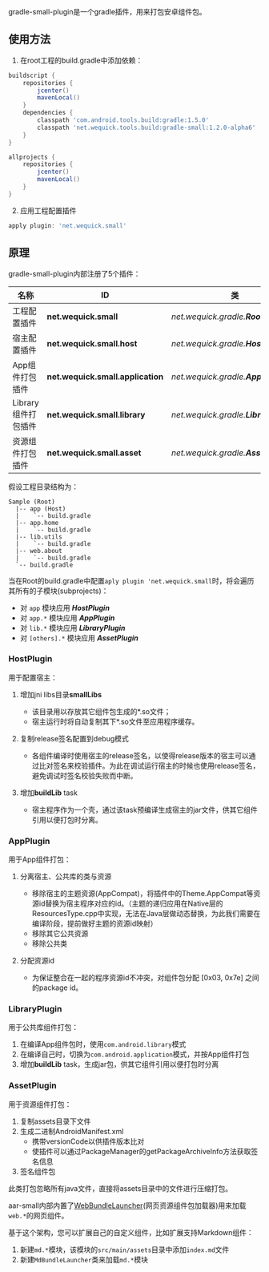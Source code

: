 gradle-small-plugin是一个gradle插件，用来打包安卓组件包。

## 使用方法

1. 在root工程的build.gradle中添加依赖：

  ```gradle
  buildscript {
      repositories {
          jcenter()
          mavenLocal()
      }
      dependencies {
          classpath 'com.android.tools.build:gradle:1.5.0'
          classpath 'net.wequick.tools.build:gradle-small:1.2.0-alpha6'
      }
  }

  allprojects {
      repositories {
          jcenter()
          mavenLocal()
      }
  }
  ```

2. 应用工程配置插件

  ```gradle
  apply plugin: 'net.wequick.small'
  ```

## 原理

gradle-small-plugin内部注册了5个插件：

名称 | ID | 类
----|----|----
工程配置插件 | **net.wequick.small** | _net.wequick.gradle.**RootPlugin**_
宿主配置插件 | **net.wequick.small.host** | _net.wequick.gradle.**HostPlugin**_
App组件打包插件 | **net.wequick.small.application** | _net.wequick.gradle.**AppPlugin**_
Library组件打包插件 | **net.wequick.small.library** | _net.wequick.gradle.**LibraryPlugin**_
资源组件打包插件 | **net.wequick.small.asset** | _net.wequick.gradle.**AssetPlugin**_

假设工程目录结构为：

```
Sample (Root)
  |-- app (Host)
  |    `-- build.gradle
  |-- app.home
  |    `-- build.gradle
  |-- lib.utils
  |    `-- build.gradle
  |-- web.about
  |    `-- build.gradle
  `-- build.gradle 
```

当在Root的build.gradle中配置`aply plugin 'net.wequick.small`时，将会遍历其所有的子模块(subprojects)：

* 对 `app` 模块应用 _**HostPlugin**_
* 对 `app.*` 模块应用 _**AppPlugin**_
* 对 `lib.*` 模块应用 _**LibraryPlugin**_
* 对 `[others].*` 模块应用 _**AssetPlugin**_

### HostPlugin

用于配置宿主：

1. 增加jni libs目录**smallLibs**

	- 该目录用以存放其它组件包生成的*.so文件；
	- 宿主运行时将自动复制其下*.so文件至应用程序缓存。
  
2. 复制release签名配置到debug模式

	- 各组件编译时使用宿主的release签名，以使得release版本的宿主可以通过比对签名来校验插件。为此在调试运行宿主的时候也使用release签名，避免调试时签名校验失败而中断。
	
3. 增加**buildLib** task

	- 宿主程序作为一个壳，通过该task预编译生成宿主的jar文件，供其它组件引用以便打包时分离。
	
### AppPlugin

用于App组件打包：

1. 分离宿主、公共库的类与资源

	- 移除宿主的主题资源(AppCompat)，将插件中的Theme.AppCompat等资源id替换为宿主程序对应的id。（主题的递归应用在Native层的ResourcesType.cpp中实现，无法在Java层做动态替换，为此我们需要在编译阶段，提前做好主题的资源id映射）
	- 移除其它公共资源
	- 移除公共类
	
2. 分配资源id

	- 为保证整合在一起的程序资源id不冲突，对组件包分配 [0x03, 0x7e] 之间的package id。

### LibraryPlugin

用于公共库组件打包：

1. 在编译App组件包时，使用`com.android.library`模式
2. 在编译自己时，切换为`com.android.application`模式，并按App组件打包
3. 增加**buildLib** task，生成jar包，供其它组件引用以便打包时分离

### AssetPlugin

用于资源组件打包：

1. 复制assets目录下文件
2. 生成二进制AndroidManifest.xml
	- 携带versionCode以供插件版本比对
	- 使插件可以通过PackageManager的getPackageArchiveInfo方法获取签名信息
3. 签名组件包

此类打包忽略所有java文件，直接将assets目录中的文件进行压缩打包。

aar-small内部内置了[WebBundleLauncher][1](网页资源组件包加载器)用来加载`web.*`的网页组件。

基于这个架构，您可以扩展自己的自定义组件，比如扩展支持Markdown组件：

1. 新建`md.*`模块，该模块的`src/main/assets`目录中添加`index.md`文件
2. 新建`MdBundleLauncher`类来加载`md.*`模块

[1]: https://github.com/wequick/Small/blob/master/Android/aar-small/src/main/java/net/wequick/small/WebBundleLauncher.java

